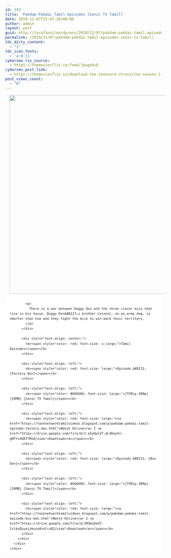 ```yaml
---
id: 193
title: 'Pakdam Pakdai Tamil Episodes [Sonic TV Tamil]'
date: 2019-11-07T15:47:18+00:00
author: admin
layout: post
guid: http://localhost/wordpress/2019/11/07/pakdam-pakdai-tamil-episodes-sonic-tv-tamil/
permalink: /2019/11/07/pakdam-pakdai-tamil-episodes-sonic-tv-tamil/
tdc_dirty_content:
  - "1"
tdc_icon_fonts:
  - 'a:0:{}'
cyberseo_rss_source:
  - https://themoviesflix.co/feed/?paged=8
cyberseo_post_link:
  - https://themoviesflix.co/download-the-shannara-chronicles-season-1-2-hindi-english-720p/
post_views_count:
  - "0"
---
```

<div dir="ltr" style="text-align: left;" trbidi="on">
  <div class="separator" style="clear: both; text-align: center;">
    <a href="https://2.bp.blogspot.com/--D_hyPkHIXA/XLGRVrmnZrI/AAAAAAAAAdI/KWkLHV78auQhuKlPkor_qH6exCzsEnjNQCLcBGAs/s1600/Pakdam_Pakdai_Poster.jpg" imageanchor="1" style="margin-left: 1em; margin-right: 1em;"><img loading="lazy" border="0" data-original-height="929" data-original-width="884" height="640" src="https://2.bp.blogspot.com/--D_hyPkHIXA/XLGRVrmnZrI/AAAAAAAAAdI/KWkLHV78auQhuKlPkor_qH6exCzsEnjNQCLcBGAs/s640/Pakdam_Pakdai_Poster.jpg" width="608" /></a>
  </div></p> 
  
  <div class="mod" data-hveid="CAsQAg" data-md="30" data-ved="2ahUKEwj5ie6Rx8zhAhWnneAKHSAMDloQ6-0CMBd6BAgLEAI" lang="en-IN" style="-webkit-text-stroke-width: 0px; background-color: white; clear: none; color: #222222; font-family: arial, sans-serif; font-size: small; font-style: normal; font-variant-caps: normal; font-variant-ligatures: normal; font-weight: 400; letter-spacing: normal; line-height: 1.54; orphans: 2; padding-left: 15px; padding-right: 15px; text-align: left; text-decoration-color: initial; text-decoration-style: initial; text-indent: 0px; text-transform: none; white-space: normal; widows: 2; word-spacing: 0px;">
  </div>
  
  <div class="mod" data-attrid="kc:/search_engagement/highlight:claimable_by_collection" data-md="412" lang="en-IN" style="-webkit-text-stroke-width: 0px; background-color: white; clear: both; color: #222222; font-family: arial, sans-serif; font-size: small; font-style: normal; font-variant-caps: normal; font-variant-ligatures: normal; font-weight: 400; letter-spacing: normal; line-height: 1.54; orphans: 2; padding-left: 15px; padding-right: 15px; text-align: left; text-decoration-color: initial; text-decoration-style: initial; text-indent: 0px; text-transform: none; white-space: normal; widows: 2; word-spacing: 0px;">
  </div>
  
  <div class="mod" data-attrid="kc:/search_engagement/highlight:claimable_by_collection_posts" data-md="412" lang="en-IN" style="-webkit-text-stroke-width: 0px; background-color: white; clear: both; color: #222222; font-family: arial, sans-serif; font-size: small; font-style: normal; font-variant-caps: normal; font-variant-ligatures: normal; font-weight: 400; letter-spacing: normal; line-height: 1.54; orphans: 2; padding-left: 15px; padding-right: 15px; text-align: left; text-decoration-color: initial; text-decoration-style: initial; text-indent: 0px; text-transform: none; white-space: normal; widows: 2; word-spacing: 0px;">
  </div>
  
  <div class="mod" data-attrid="kc:/search_engagement/highlight:claimable_by_collection_posts_others" data-md="412" lang="en-IN" style="-webkit-text-stroke-width: 0px; background-color: white; clear: both; color: #222222; font-family: arial, sans-serif; font-size: small; font-style: normal; font-variant-caps: normal; font-variant-ligatures: normal; font-weight: 400; letter-spacing: normal; line-height: 1.54; orphans: 2; padding-left: 15px; padding-right: 15px; text-align: left; text-decoration-color: initial; text-decoration-style: initial; text-indent: 0px; text-transform: none; white-space: normal; widows: 2; word-spacing: 0px;">
  </div>
  
  <div class="mod" data-attrid="kc:/tv/tv_program:first episode" data-hveid="CAsQAw" data-md="1001" data-ved="2ahUKEwj5ie6Rx8zhAhWnneAKHSAMDloQkCkwG3oECAsQAw" lang="en-IN" style="-webkit-text-stroke-width: 0px; background-color: white; clear: none; color: #222222; font-family: arial, sans-serif; font-size: small; font-style: normal; font-variant-caps: normal; font-variant-ligatures: normal; font-weight: 400; letter-spacing: normal; line-height: 1.54; orphans: 2; padding-left: 15px; padding-right: 15px; text-align: left; text-decoration-color: initial; text-decoration-style: initial; text-indent: 0px; text-transform: none; white-space: normal; widows: 2; word-spacing: 0px;">
    <div class="Z1hOCe">
    </div>
  </div>
  
  <div class="mod" data-hveid="CAsQAA" data-md="50" data-ved="2ahUKEwj5ie6Rx8zhAhWnneAKHSAMDloQkCkwFnoECAsQAA" lang="en-IN" style="-webkit-text-stroke-width: 0px; background-color: white; border-radius: 8px; clear: none; font-family: arial, sans-serif; font-style: normal; font-variant-caps: normal; font-variant-ligatures: normal; letter-spacing: normal; line-height: 1.54; orphans: 2; padding-left: 15px; padding-right: 15px; padding-top: 0px; text-align: left; text-decoration-color: initial; text-decoration-style: initial; text-indent: 0px; text-transform: none; white-space: normal; widows: 2; word-spacing: 0px;">
    <div class="PZPZlf hb8SAc kno-fb-ctx" data-attrid="description" data-hveid="CAsQAQ" data-ved="2ahUKEwj5ie6Rx8zhAhWnneAKHSAMDloQziAoADAWegQICxAB" style="margin: 13px 0px; overflow: hidden;">
      <div class="r-ilEseAgcQd3Q" jsl="$t t-oF0h478wPRI;$x 0;">
        <div class="kno-rdesc r-ifbTTIQ4wdy0" data-rtid="ifbTTIQ4wdy0" jsaction="sngtp:r.Eddvt4h-GI8;tp_btn:r.Eddvt4h-GI8" jsl="$t t-JgTEvN6zUII;$x 0;">
          <div style="color: #222222; font-size: small; font-weight: 400;">
            <h3 class="bNg8Rb" style="clip: rect(1px, 1px, 1px, 1px); font-size: medium; font-weight: normal; height: 1px; margin: 0px; overflow: hidden; padding: 0px; position: absolute; white-space: nowrap; width: 1px; z-index: -1000;">
              Description
            </h3>
            
            <p>
              There is a war between Doggy Don and the three clever mice that live in his house. Doggy Don&#8217;s brother Colonel, an ex-army dog, is smarter than him and they fight the mice to win back their territory.
            </p>
          </div>
          
          <div style="text-align: center;">
            <b><span style="color: red; font-size: x-large;">Tamil Episodes</span></b>
          </div>
          
          <div style="text-align: left;">
            <b><span style="color: red; font-size: large;">Episode &#8211; [Factory Don]</span></b>
          </div>
          
          <div style="text-align: left;">
            <b><span style="color: #666666; font-size: large;">[TVRip 480p] [50MB] [Sonic TV Tamil]</span></b>
          </div>
          
          <div style="text-align: left;">
            <b><span style="color: red; font-size: large;"><a href="https://toonnetworktamilvideos.blogspot.com/p/pakdam-pakdai-tamil-episode-factory-don.html">Watch Online</a> I <a href="https://drive.google.com/file/d/1-eIuQwlV7_mL4DayVz-gM7Ys4GRT7Ms8/view">Download</a></span></b>
          </div>
          
          <div style="text-align: left;">
            <b><span style="color: red; font-size: large;">Episode &#8211; [Bus Don]</span></b>
          </div>
          
          <div style="text-align: left;">
            <b><span style="color: #666666; font-size: large;">[TVRip 480p] [50MB] [Sonic TV Tamil]</span></b>
          </div>
          
          <div style="text-align: left;">
            <b><span style="color: red; font-size: large;"><a href="https://toonnetworktamilvideos.blogspot.com/p/pakdam-pakdai-tamil-episode-bus-don.html">Watch Online</a> I <a href="https://drive.google.com/file/d/1M3ms0eU7-CslbsQuyajzkuceAtoCru82/view">Download</a></span></b>
          </div>
        </div>
      </div>
    </div>
  </div>
</div>